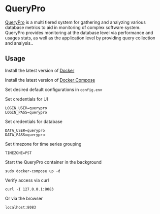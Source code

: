 QueryPro 
===========

[QueryPro](http://jessesnet.com/portfolio) is a multi tiered system for gathering and analyzing various database metrics to aid in monitoring of complex software system.  QueryPro provides monitoring at the database level via performance and usages stats, as well as the application level by providing query collection and analysis..

Usage
-----

Install the latest version of [Docker](https://docs.docker.com/installation/ubuntulinux/)

Install the latest version of [Docker Compose](https://docs.docker.com/compose/install/)

Set desired default configurations in ```config.env```

Set credentials for UI
```
LOGIN_USER=querypro
LOGIN_PASS=querypro
```

Set credentials for database
```
DATA_USER=querypro
DATA_PASS=querypro
```

Set timezone for time series grouping
```
TIMEZONE=PST
```

Start the QueryPro container in the background
```
sudo docker-compose up -d
```

Verify access via curl
```
curl -I 127.0.0.1:8083
```

Or via the browser
```
localhost:8083
```
